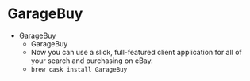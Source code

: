 # GarageBuy
- [GarageBuy](https://www.iwascoding.com/GarageBuy/)
  -  GarageBuy
  - Now you can use a slick, full-featured client application for all of your search and purchasing on eBay.
  - `brew cask install GarageBuy`
